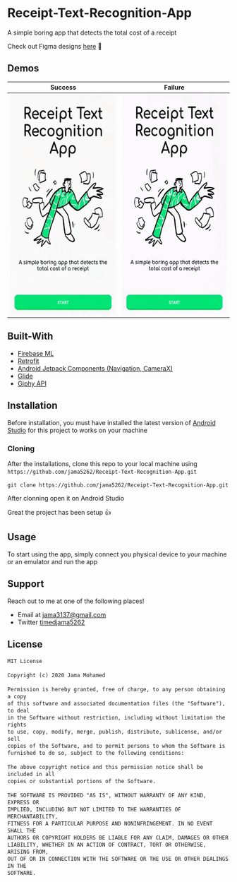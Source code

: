 # Receipt-Text-Recognition-App

A simple boring app that detects the total cost of a receipt

Check out Figma designs [here](https://www.figma.com/file/3Tj4CA1v35Fys5QGKY4mSz/Receipt-Text-Recognition-App?node-id=0%3A1) 🎨

## Demos

Success | Failure
------------ | ------------- 
<img src="https://github.com/jama5262/Receipt-Text-Recognition-App/blob/master/app/src/main/res/drawable-v24/image1.gif" alt="alt text" height="500px"> | <img src="https://github.com/jama5262/Receipt-Text-Recognition-App/blob/master/app/src/main/res/drawable-v24/image2.gif" height="500px">

## Built-With

- [Firebase ML](https://firebase.google.com/)
- [Retrofit](https://square.github.io/retrofit/)
- [Android Jetpack Components (Navigation, CameraX)](https://developer.android.com/jetpack/?gclid=CjwKCAjwldHsBRAoEiwAd0JybTG_zEnM0YG2eQRWFpgvDILuP1tGH5VIM-reIThtR7Dd4zGs-SFsaxoCbjsQAvD_BwE)
- [Glide](https://github.com/bumptech/glide)
- [Giphy API](https://developers.giphy.com/)

## Installation
Before installation, you must have installed the latest version of [Android Studio](https://developer.android.com/studio) for this project to works on your machine

### Cloning
After the installations, clone this repo to your local machine using `https://github.com/jama5262/Receipt-Text-Recognition-App.git`
```
git clone https://github.com/jama5262/Receipt-Text-Recognition-App.git
```
After clonning open it on Android Studio

Great the project has been setup 👍

## Usage

To start using the app, simply connect you physical device to your machine or an emulator and run the app

## Support

Reach out to me at one of the following places!

- Email at jama3137@gmail.com
- Twitter [timedjama5262](https://twitter.com/timedjama5262)

## License

```
MIT License

Copyright (c) 2020 Jama Mohamed

Permission is hereby granted, free of charge, to any person obtaining a copy
of this software and associated documentation files (the "Software"), to deal
in the Software without restriction, including without limitation the rights
to use, copy, modify, merge, publish, distribute, sublicense, and/or sell
copies of the Software, and to permit persons to whom the Software is
furnished to do so, subject to the following conditions:

The above copyright notice and this permission notice shall be included in all
copies or substantial portions of the Software.

THE SOFTWARE IS PROVIDED "AS IS", WITHOUT WARRANTY OF ANY KIND, EXPRESS OR
IMPLIED, INCLUDING BUT NOT LIMITED TO THE WARRANTIES OF MERCHANTABILITY,
FITNESS FOR A PARTICULAR PURPOSE AND NONINFRINGEMENT. IN NO EVENT SHALL THE
AUTHORS OR COPYRIGHT HOLDERS BE LIABLE FOR ANY CLAIM, DAMAGES OR OTHER
LIABILITY, WHETHER IN AN ACTION OF CONTRACT, TORT OR OTHERWISE, ARISING FROM,
OUT OF OR IN CONNECTION WITH THE SOFTWARE OR THE USE OR OTHER DEALINGS IN THE
SOFTWARE.
```

